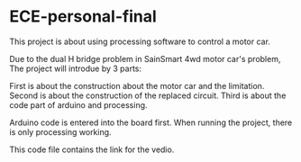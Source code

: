 # ECE-personal-final
This project is about using processing software to control a motor car.

Due to the dual H bridge problem in SainSmart 4wd motor car's problem, The project will introdue by 3 parts:

First is about the construction about the motor car and the limitation.
Second is about the construction of the replaced circuit.
Third is about the code part of arduino and processing.

Arduino code is entered into the board first. When running the project, there is only processing working.

This code file contains the link for the vedio.
